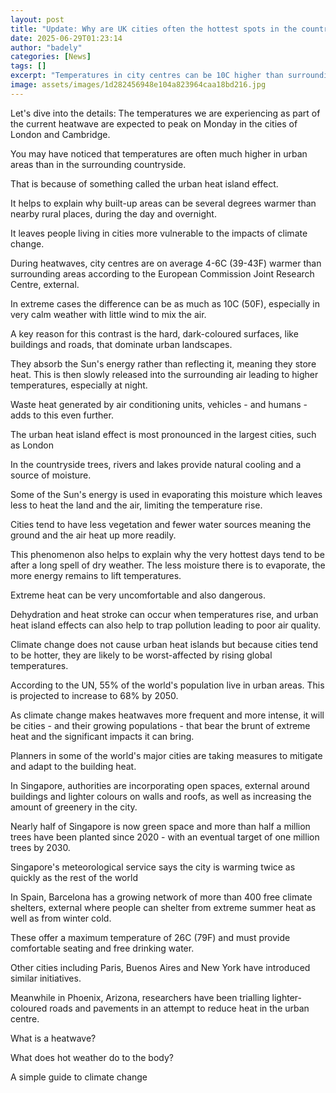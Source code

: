 ```yaml
---
layout: post
title: "Update: Why are UK cities often the hottest spots in the country?"
date: 2025-06-29T01:23:14
author: "badely"
categories: [News]
tags: []
excerpt: "Temperatures in city centres can be 10C higher than surrounding areas but why does that happen and can anything be done about it?"
image: assets/images/1d282456948e104a823964caa18bd216.jpg
---
```


Let's dive into the details: The temperatures we are experiencing as part of the current heatwave are expected to peak on Monday in the cities of London and Cambridge.

You may have noticed that temperatures are often much higher in urban areas than in the surrounding countryside.

That is because of something called the urban heat island effect.

It helps to explain why built-up areas can be several degrees warmer than nearby rural places, during the day and overnight.

It leaves people living in cities more vulnerable to the impacts of climate change.

During heatwaves, city centres are on average 4-6C (39-43F) warmer than surrounding areas according to the European Commission Joint Research Centre, external.

In extreme cases the difference can be as much as 10C (50F), especially in very calm weather with little wind to mix the air.

A key reason for this contrast is the hard, dark-coloured surfaces, like buildings and roads, that dominate urban landscapes.

They absorb the Sun's energy rather than reflecting it, meaning they store heat. This is then slowly released into the surrounding air leading to higher temperatures, especially at night.

Waste heat generated by air conditioning units, vehicles - and humans - adds to this even further.

The urban heat island effect is most pronounced in the largest cities, such as London

In the countryside trees, rivers and lakes provide natural cooling and a source of moisture. 

Some of the Sun's energy is used in evaporating this moisture which leaves less to heat the land and the air, limiting the temperature rise.

Cities tend to have less vegetation and fewer water sources meaning the ground and the air heat up more readily.

This phenomenon also helps to explain why the very hottest days tend to be after a long spell of dry weather. The less moisture there is to evaporate, the more energy remains to lift temperatures.

Extreme heat can be very uncomfortable and also dangerous.

Dehydration and heat stroke can occur when temperatures rise, and urban heat island effects can also help to trap pollution leading to poor air quality.

Climate change does not cause urban heat islands but because cities tend to be hotter, they are likely to be worst-affected by rising global temperatures.

According to the UN, 55% of the world's population live in urban areas. This is projected to increase to 68% by 2050.

As climate change makes heatwaves more frequent and more intense, it will be cities  - and their growing populations - that bear the brunt of extreme heat and the significant impacts it can bring.

Planners in some of the world's major cities are taking measures to mitigate and adapt to the building heat.

In Singapore, authorities are incorporating open spaces, external around buildings and lighter colours on walls and roofs, as well as increasing the amount of greenery in the city.

Nearly half of Singapore is now green space and more than half a million trees have been planted since 2020 - with an eventual target of one million trees by 2030.

Singapore's meteorological service says the city is warming twice as quickly as the rest of the world

In Spain, Barcelona has a growing network of more than 400 free climate shelters, external where people can shelter from extreme summer heat as well as from winter cold.

These offer a maximum temperature of 26C (79F) and must provide comfortable seating and free drinking water.

Other cities including Paris, Buenos Aires and New York have introduced similar initiatives.

Meanwhile in Phoenix, Arizona, researchers have been trialling lighter-coloured roads and pavements in an attempt to reduce heat in the urban centre.

What is a heatwave?

What does hot weather do to the body?

A simple guide to climate change

